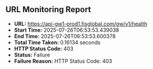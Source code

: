## URL Monitoring Report

- **URL:** https://api-gw1-prod1.fisglobal.com/gw/v1/health
- **Start Time:** 2025-07-26T06:53:53.439038
- **End Time:** 2025-07-26T06:53:53.600378
- **Total Time Taken:** 0.16134 seconds
- **HTTP Status Code:** 403
- **Status:** Failure
- **Failure Reason:** HTTP Status Code: 403
